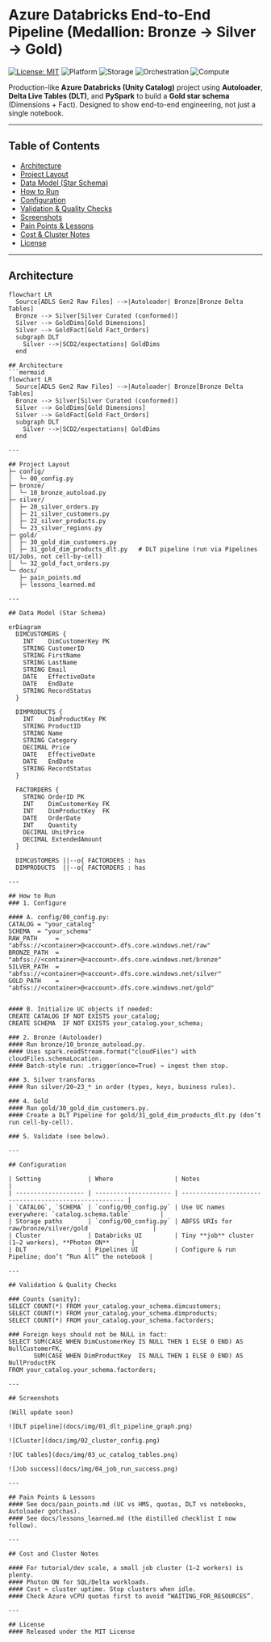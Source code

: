# Azure Databricks End-to-End Pipeline (Medallion: Bronze → Silver → Gold)

[![License: MIT](https://img.shields.io/badge/License-MIT-green.svg)](LICENSE)
![Platform](https://img.shields.io/badge/Platform-Azure%20Databricks-blue)
![Storage](https://img.shields.io/badge/Storage-Delta%20Lake-blueviolet)
![Orchestration](https://img.shields.io/badge/Orchestration-Delta%20Live%20Tables-orange)
![Compute](https://img.shields.io/badge/Compute-Photon%20ON-success)

Production-like **Azure Databricks (Unity Catalog)** project using **Autoloader**, **Delta Live Tables (DLT)**, and **PySpark** to build a **Gold star schema** (Dimensions + Fact). Designed to show end-to-end engineering, not just a single notebook.

---

## Table of Contents
- [Architecture](#architecture)
- [Project Layout](#project-layout)
- [Data Model (Star Schema)](#data-model-star-schema)
- [How to Run](#how-to-run)
- [Configuration](#configuration)
- [Validation & Quality Checks](#validation--quality-checks)
- [Screenshots](#screenshots)
- [Pain Points & Lessons](#pain-points--lessons)
- [Cost & Cluster Notes](#cost--cluster-notes)
- [License](#license)

---

## Architecture
```mermaid
flowchart LR
  Source[ADLS Gen2 Raw Files] -->|Autoloader| Bronze[Bronze Delta Tables]
  Bronze --> Silver[Silver Curated (conformed)]
  Silver --> GoldDims[Gold Dimensions]
  Silver --> GoldFact[Gold Fact_Orders]
  subgraph DLT
    Silver -->|SCD2/expectations| GoldDims
  end

## Architecture
```mermaid
flowchart LR
  Source[ADLS Gen2 Raw Files] -->|Autoloader| Bronze[Bronze Delta Tables]
  Bronze --> Silver[Silver Curated (conformed)]
  Silver --> GoldDims[Gold Dimensions]
  Silver --> GoldFact[Gold Fact_Orders]
  subgraph DLT
    Silver -->|SCD2/expectations| GoldDims
  end

---

## Project Layout
├─ config/
│  └─ 00_config.py
├─ bronze/
│  └─ 10_bronze_autoload.py
├─ silver/
│  ├─ 20_silver_orders.py
│  ├─ 21_silver_customers.py
│  ├─ 22_silver_products.py
│  └─ 23_silver_regions.py
├─ gold/
│  ├─ 30_gold_dim_customers.py
│  ├─ 31_gold_dim_products_dlt.py   # DLT pipeline (run via Pipelines UI/Jobs, not cell-by-cell)
│  └─ 32_gold_fact_orders.py
└─ docs/
   ├─ pain_points.md
   ├─ lessons_learned.md

---

## Data Model (Star Schema)

erDiagram
  DIMCUSTOMERS {
    INT    DimCustomerKey PK
    STRING CustomerID
    STRING FirstName
    STRING LastName
    STRING Email
    DATE   EffectiveDate
    DATE   EndDate
    STRING RecordStatus
  }

  DIMPRODUCTS {
    INT    DimProductKey PK
    STRING ProductID
    STRING Name
    STRING Category
    DECIMAL Price
    DATE   EffectiveDate
    DATE   EndDate
    STRING RecordStatus
  }

  FACTORDERS {
    STRING OrderID PK
    INT    DimCustomerKey FK
    INT    DimProductKey  FK
    DATE   OrderDate
    INT    Quantity
    DECIMAL UnitPrice
    DECIMAL ExtendedAmount
  }

  DIMCUSTOMERS ||--o{ FACTORDERS : has
  DIMPRODUCTS  ||--o{ FACTORDERS : has

---

## How to Run
### 1. Configure

#### A. config/00_config.py:
CATALOG = "your_catalog"
SCHEMA  = "your_schema"
RAW_PATH     = "abfss://<container>@<account>.dfs.core.windows.net/raw"
BRONZE_PATH  = "abfss://<container>@<account>.dfs.core.windows.net/bronze"
SILVER_PATH  = "abfss://<container>@<account>.dfs.core.windows.net/silver"
GOLD_PATH    = "abfss://<container>@<account>.dfs.core.windows.net/gold"


#### B. Initialize UC objects if needed:
CREATE CATALOG IF NOT EXISTS your_catalog;
CREATE SCHEMA  IF NOT EXISTS your_catalog.your_schema;

### 2. Bronze (Autoloader)
#### Run bronze/10_bronze_autoload.py.
#### Uses spark.readStream.format("cloudFiles") with cloudFiles.schemaLocation.
#### Batch-style run: .trigger(once=True) → ingest then stop.

### 3. Silver transforms
#### Run silver/20–23_* in order (types, keys, business rules).

### 4. Gold
#### Run gold/30_gold_dim_customers.py.
#### Create a DLT Pipeline for gold/31_gold_dim_products_dlt.py (don’t run cell-by-cell).

### 5. Validate (see below).

---

## Configuration

| Setting             | Where                 | Notes                                                  |
| ------------------- | --------------------- | ------------------------------------------------------ |
| `CATALOG`, `SCHEMA` | `config/00_config.py` | Use UC names everywhere: `catalog.schema.table`        |
| Storage paths       | `config/00_config.py` | ABFSS URIs for raw/bronze/silver/gold                  |
| Cluster             | Databricks UI         | Tiny **job** cluster (1–2 workers), **Photon ON**      |
| DLT                 | Pipelines UI          | Configure & run Pipeline; don’t “Run All” the notebook |

---

## Validation & Quality Checks

### Counts (sanity):
SELECT COUNT(*) FROM your_catalog.your_schema.dimcustomers;
SELECT COUNT(*) FROM your_catalog.your_schema.dimproducts;
SELECT COUNT(*) FROM your_catalog.your_schema.factorders;

### Foreign keys should not be NULL in fact:
SELECT SUM(CASE WHEN DimCustomerKey IS NULL THEN 1 ELSE 0 END) AS NullCustomerFK,
       SUM(CASE WHEN DimProductKey  IS NULL THEN 1 ELSE 0 END) AS NullProductFK
FROM your_catalog.your_schema.factorders;

---

## Screenshots

(Will update soon)

![DLT pipeline](docs/img/01_dlt_pipeline_graph.png)

![Cluster](docs/img/02_cluster_config.png)

![UC tables](docs/img/03_uc_catalog_tables.png)

![Job success](docs/img/04_job_run_success.png)

---

## Pain Points & Lessons
#### See docs/pain_points.md (UC vs HMS, quotas, DLT vs notebooks, Autoloader gotchas).
#### See docs/lessons_learned.md (the distilled checklist I now follow).

---

## Cost and Cluster Notes

#### For tutorial/dev scale, a small job cluster (1–2 workers) is plenty.
#### Photon ON for SQL/Delta workloads.
#### Cost ≈ cluster uptime. Stop clusters when idle.
#### Check Azure vCPU quotas first to avoid “WAITING_FOR_RESOURCES”.

---

## License
#### Released under the MIT License
